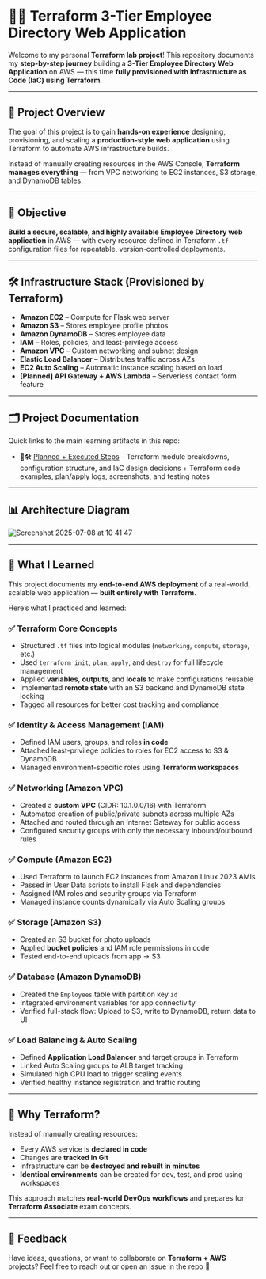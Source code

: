 # 🧑‍💻 Terraform 3-Tier Employee Directory Web Application

Welcome to my personal **Terraform lab project**!
This repository documents my **step-by-step journey** building a **3-Tier Employee Directory Web Application** on AWS — this time **fully provisioned with Infrastructure as Code (IaC) using Terraform**.

---

## 📌 Project Overview

The goal of this project is to gain **hands-on experience** designing, provisioning, and scaling a **production-style web application** using Terraform to automate AWS infrastructure builds.

Instead of manually creating resources in the AWS Console, **Terraform manages everything** — from VPC networking to EC2 instances, S3 storage, and DynamoDB tables.

---

## 🎯 Objective

**Build a secure, scalable, and highly available Employee Directory web application** in AWS — with every resource defined in Terraform `.tf` configuration files for repeatable, version-controlled deployments.

---

## 🛠️ Infrastructure Stack (Provisioned by Terraform)

* **Amazon EC2** – Compute for Flask web server
* **Amazon S3** – Stores employee profile photos
* **Amazon DynamoDB** – Stores employee data
* **IAM** – Roles, policies, and least-privilege access
* **Amazon VPC** – Custom networking and subnet design
* **Elastic Load Balancer** – Distributes traffic across AZs
* **EC2 Auto Scaling** – Automatic instance scaling based on load
* **\[Planned] API Gateway + AWS Lambda** – Serverless contact form feature

---

## 🗂️ Project Documentation

Quick links to the main learning artifacts in this repo:

* 📘🛠️ [Planned + Executed Steps](Content/planned+executed.md) – Terraform module breakdowns, configuration structure, and IaC design decisions + Terraform code examples, plan/apply logs, screenshots, and testing notes

---

## 📊 Architecture Diagram

![Screenshot 2025-07-08 at 10 41 47](https://github.com/user-attachments/assets/0e6db769-0053-41a3-a6cf-d135515adbff)

---

## 🧠 What I Learned

This project documents my **end-to-end AWS deployment** of a real-world, scalable web application — **built entirely with Terraform**.

Here’s what I practiced and learned:

### ✅ **Terraform Core Concepts**

* Structured `.tf` files into logical modules (`networking`, `compute`, `storage`, etc.)
* Used `terraform init`, `plan`, `apply`, and `destroy` for full lifecycle management
* Applied **variables**, **outputs**, and **locals** to make configurations reusable
* Implemented **remote state** with an S3 backend and DynamoDB state locking
* Tagged all resources for better cost tracking and compliance

### ✅ **Identity & Access Management (IAM)**

* Defined IAM users, groups, and roles **in code**
* Attached least-privilege policies to roles for EC2 access to S3 & DynamoDB
* Managed environment-specific roles using **Terraform workspaces**

### ✅ **Networking (Amazon VPC)**

* Created a **custom VPC** (CIDR: 10.1.0.0/16) with Terraform
* Automated creation of public/private subnets across multiple AZs
* Attached and routed through an Internet Gateway for public access
* Configured security groups with only the necessary inbound/outbound rules

### ✅ **Compute (Amazon EC2)**

* Used Terraform to launch EC2 instances from Amazon Linux 2023 AMIs
* Passed in User Data scripts to install Flask and dependencies
* Assigned IAM roles and security groups via Terraform
* Managed instance counts dynamically via Auto Scaling groups

### ✅ **Storage (Amazon S3)**

* Created an S3 bucket for photo uploads
* Applied **bucket policies** and IAM role permissions in code
* Tested end-to-end uploads from app → S3

### ✅ **Database (Amazon DynamoDB)**

* Created the `Employees` table with partition key `id`
* Integrated environment variables for app connectivity
* Verified full-stack flow: Upload to S3, write to DynamoDB, return data to UI

### ✅ **Load Balancing & Auto Scaling**

* Defined **Application Load Balancer** and target groups in Terraform
* Linked Auto Scaling groups to ALB target tracking
* Simulated high CPU load to trigger scaling events
* Verified healthy instance registration and traffic routing

---

## 🧩 Why Terraform?

Instead of manually creating resources:

* Every AWS service is **declared in code**
* Changes are **tracked in Git**
* Infrastructure can be **destroyed and rebuilt in minutes**
* **Identical environments** can be created for dev, test, and prod using workspaces

This approach matches **real-world DevOps workflows** and prepares for **Terraform Associate** exam concepts.

---

## 📮 Feedback

Have ideas, questions, or want to collaborate on **Terraform + AWS** projects?
Feel free to reach out or open an issue in the repo 🚀
